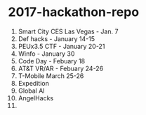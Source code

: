 # 2017-hackathon-repo

1. Smart City CES Las Vegas - Jan. 7
2. Def hacks - January 14-15
3. PEUx3.5 CTF - January 20-21
4. Winfo - January 30
5. Code Day - Febuary 18
6. AT&T VR/AR - Febuary 24-26
7. T-Mobile March 25-26
8. Expedition
9. Global AI
10. AngelHacks
11. 
